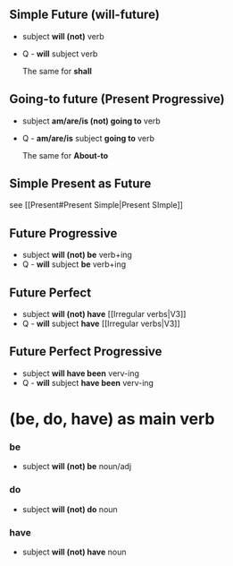 

## Simple Future (will-future)
- subject **will (not)** verb
- Q - **will** subject verb

	The same for **shall** 


## Going-to future (Present Progressive)

- subject **am/are/is (not) going to** verb
- Q - **am/are/is** subject **going to** verb

	The same for **About-to** 

## Simple Present as Future
see [[Present#Present Simple|Present SImple]]

## Future Progressive
- subject **will (not) be** verb+ing
- Q - **will** subject **be** verb+ing

## Future Perfect
- subject **will (not) have** [[Irregular verbs|V3]]
-  Q - **will** subject **have** [[Irregular verbs|V3]]

## Future Perfect Progressive
- subject **will have been** verv-ing
- Q -  **will** subject **have been** verv-ing

# (be, do, have) as main verb

### be
- subject **will (not) be** noun/adj

### do
- subject **will (not) do** noun

### have
- subject **will (not) have** noun

